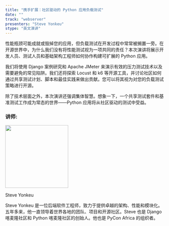 ```yaml
---
title: "携手扩展：社区驱动的 Python 应用负载测试"
date: ""
track: "webserver"
presenters: "Steve Yonkeu"
stype: "英文演讲"
---
```


性能瓶颈可能成就或毁掉您的应用，但负载测试在开发过程中常常被搁置一旁。在开源世界中，为什么我们没有将性能测试视为一项共同的责任？本次演讲将展示开发人员、测试人员和基础架构工程师如何协作构建可扩展的 Python 应用。

我们将使用 Django 案例研究和 Apache JMeter 来演示有效的压力测试技术以及需要避免的常见陷阱。我们还将探索 Locust 和 k6 等开源工具，并讨论社区如何通过共享测试计划、脚本和最佳实践来做出贡献。您可以将其视为对您的负载测试策略进行开源。

除了技术层面之外，本次演讲还强调集体智慧。想象一下，一个共享测试套件和基准测试工作成为常态的世界——Python 应用将从社区驱动的测试中受益。

### 讲师:

<img src="https://sessionize.com/image/e619-400o400o1-LVL7kbGPbs9VLELb31AX3G.jpg" width="200" /><br/>

Steve Yonkeu

Steve Yonkeu 是一位后端软件工程师，致力于提供卓越的架构、性能和模块化。五年多来，他一直领导着世界各地的团队、项目和开源社区。Steve 也是 Django 喀麦隆社区和 Python 喀麦隆社区的创始人。他也是 PyCon Africa 的组织者。